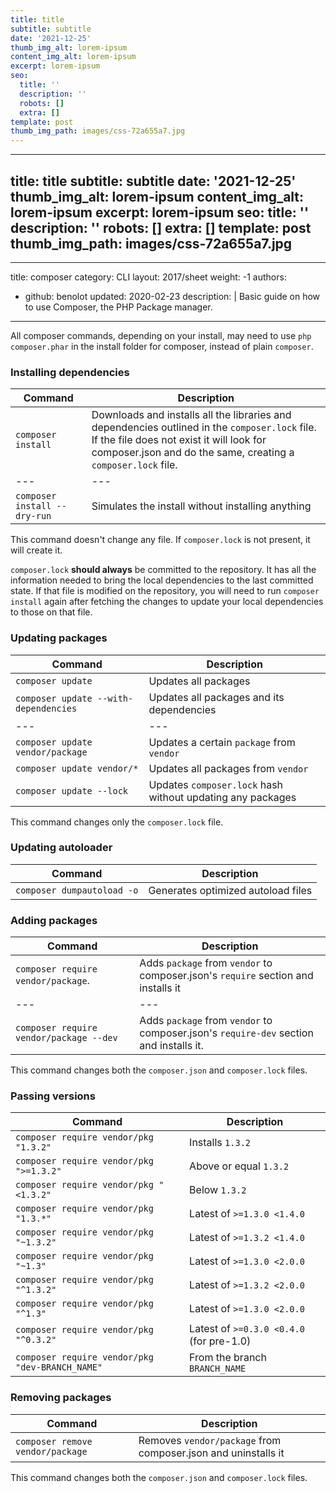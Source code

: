 ```yaml
---
title: title
subtitle: subtitle
date: '2021-12-25'
thumb_img_alt: lorem-ipsum
content_img_alt: lorem-ipsum
excerpt: lorem-ipsum
seo:
  title: ''
  description: ''
  robots: []
  extra: []
template: post
thumb_img_path: images/css-72a655a7.jpg
---
```

---
title: title
subtitle: subtitle
date: '2021-12-25'
thumb_img_alt: lorem-ipsum
content_img_alt: lorem-ipsum
excerpt: lorem-ipsum
seo:
  title: ''
  description: ''
  robots: []
  extra: []
template: post
thumb_img_path: images/css-72a655a7.jpg
---
---
title: composer
category: CLI
layout: 2017/sheet
weight: -1
authors:
  - github: benolot
updated: 2020-02-23
description: |
  Basic guide on how to use Composer, the PHP Package manager.
---

All composer commands, depending on your install, may need to use `php composer.phar` in the install folder for composer, instead of plain `composer`.

### Installing dependencies

| Command                      | Description                                                                                                                                                                                                 |
| ---------------------------- | ----------------------------------------------------------------------------------------------------------------------------------------------------------------------------------------------------------- |
| `composer install`           | Downloads and installs all the libraries and dependencies outlined in the `composer.lock` file. If the file does not exist it will look for composer.json and do the same, creating a `composer.lock` file. |
| ---                          | ---                                                                                                                                                                                                         |
| `composer install --dry-run` | Simulates the install without installing anything                                                                                                                                                           |

This command doesn't change any file. If `composer.lock` is not present, it will create it.

`composer.lock` **should always** be committed to the repository. It has all the information needed to bring the
local dependencies to the last committed state. If that file is modified on the repository, you will need to run
`composer install` again after fetching the changes to update your local dependencies to those on that file.

### Updating packages

| Command                               | Description                                                |
| ------------------------------------- | ---------------------------------------------------------- |
| `composer update`                     | Updates all packages                                       |
| `composer update --with-dependencies` | Updates all packages and its dependencies                  |
| ---                                   | ---                                                        |
| `composer update vendor/package`      | Updates a certain `package` from `vendor`                  |
| `composer update vendor/*`            | Updates all packages from `vendor`                         |
| `composer update --lock`              | Updates `composer.lock` hash without updating any packages |

This command changes only the `composer.lock` file.

### Updating autoloader

| Command                    | Description                        |
| -------------------------- | ---------------------------------- |
| `composer dumpautoload -o` | Generates optimized autoload files |

### Adding packages

| Command                                 | Description                                                                            |
| --------------------------------------- | -------------------------------------------------------------------------------------- |
| `composer require vendor/package`.      | Adds `package` from `vendor` to composer.json's `require` section and installs it      |
| ---                                     | ---                                                                                    |
| `composer require vendor/package --dev` | Adds `package` from `vendor` to composer.json's `require-dev` section and installs it. |

This command changes both the `composer.json` and `composer.lock` files.

### Passing versions

| Command                                         | Description                              |
| ----------------------------------------------- | ---------------------------------------- |
| `composer require vendor/pkg "1.3.2"`           | Installs `1.3.2`                         |
| `composer require vendor/pkg ">=1.3.2"`         | Above or equal `1.3.2`                   |
| `composer require vendor/pkg "<1.3.2"`          | Below `1.3.2`                            |
| `composer require vendor/pkg "1.3.*"`           | Latest of `>=1.3.0 <1.4.0`               |
| `composer require vendor/pkg "~1.3.2"`          | Latest of `>=1.3.2 <1.4.0`               |
| `composer require vendor/pkg "~1.3"`            | Latest of `>=1.3.0 <2.0.0`               |
| `composer require vendor/pkg "^1.3.2"`          | Latest of `>=1.3.2 <2.0.0`               |
| `composer require vendor/pkg "^1.3"`            | Latest of `>=1.3.0 <2.0.0`               |
| `composer require vendor/pkg "^0.3.2"`          | Latest of `>=0.3.0 <0.4.0` (for pre-1.0) |
| `composer require vendor/pkg "dev-BRANCH_NAME"` | From the branch `BRANCH_NAME`            |

### Removing packages

| Command                          | Description                                                   |
| -------------------------------- | ------------------------------------------------------------- |
| `composer remove vendor/package` | Removes `vendor/package` from composer.json and uninstalls it |

This command changes both the `composer.json` and `composer.lock` files.
